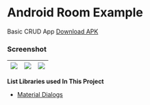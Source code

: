 # Android Room Example #

Basic CRUD App
[Download APK](https://www.dropbox.com/s/cc1guuhm8x2zg68)

### Screenshot ###
| ![](https://i.imgur.com/UtaPBue.jpg) | ![](https://i.imgur.com/hi2XuEw.jpg) | ![](https://i.imgur.com/DO9P9cq.jpg) |
| :--: | :--: | :--: |

**List Libraries used In This Project**

* [Material Dialogs](https://github.com/afollestad/material-dialogs)